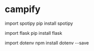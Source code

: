 # campify

import spotipy
pip install spotipy

import flask
pip install flask

import dotenv
npm install dotenv --save
